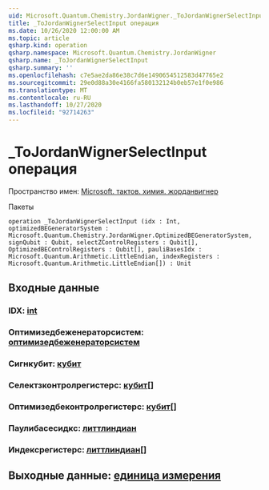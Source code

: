 ```yaml
---
uid: Microsoft.Quantum.Chemistry.JordanWigner._ToJordanWignerSelectInput
title: _ToJordanWignerSelectInput операция
ms.date: 10/26/2020 12:00:00 AM
ms.topic: article
qsharp.kind: operation
qsharp.namespace: Microsoft.Quantum.Chemistry.JordanWigner
qsharp.name: _ToJordanWignerSelectInput
qsharp.summary: ''
ms.openlocfilehash: c7e5ae2da86e38c7d6e1490654512583d47765e2
ms.sourcegitcommit: 29e0d88a30e4166fa580132124b0eb57e1f0e986
ms.translationtype: MT
ms.contentlocale: ru-RU
ms.lasthandoff: 10/27/2020
ms.locfileid: "92714263"
---
```

# <a name="_tojordanwignerselectinput-operation"></a>_ToJordanWignerSelectInput операция

Пространство имен: [Microsoft. тактов. химия. жорданвигнер](xref:Microsoft.Quantum.Chemistry.JordanWigner)

Пакеты [](https://nuget.org/packages/)




```qsharp
operation _ToJordanWignerSelectInput (idx : Int, optimizedBEGeneratorSystem : Microsoft.Quantum.Chemistry.JordanWigner.OptimizedBEGeneratorSystem, signQubit : Qubit, selectZControlRegisters : Qubit[], OptimizedBEControlRegisters : Qubit[], pauliBasesIdx : Microsoft.Quantum.Arithmetic.LittleEndian, indexRegisters : Microsoft.Quantum.Arithmetic.LittleEndian[]) : Unit
```


## <a name="input"></a>Входные данные

### <a name="idx--int"></a>IDX: [int](xref:microsoft.quantum.lang-ref.int)




### <a name="optimizedbegeneratorsystem--optimizedbegeneratorsystem"></a>Оптимизедбеженераторсистем: [оптимизедбеженераторсистем](xref:Microsoft.Quantum.Chemistry.JordanWigner.OptimizedBEGeneratorSystem)




### <a name="signqubit--qubit"></a>Сигнкубит: [кубит](xref:microsoft.quantum.lang-ref.qubit)




### <a name="selectzcontrolregisters--qubit"></a>Селектзконтролрегистерс: [кубит](xref:microsoft.quantum.lang-ref.qubit)[]




### <a name="optimizedbecontrolregisters--qubit"></a>Оптимизедбеконтролрегистерс: [кубит](xref:microsoft.quantum.lang-ref.qubit)[]




### <a name="paulibasesidx--littleendian"></a>Паулибасесидкс: [литтлиндиан](xref:Microsoft.Quantum.Arithmetic.LittleEndian)




### <a name="indexregisters--littleendian"></a>Индексрегистерс: [литтлиндиан](xref:Microsoft.Quantum.Arithmetic.LittleEndian)[]





## <a name="output--unit"></a>Выходные данные: [единица измерения](xref:microsoft.quantum.lang-ref.unit)

